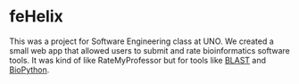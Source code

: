 # feHelix
This was a project for Software Engineering class at UNO. We created a small web app that allowed users to submit and rate bioinformatics software tools. It was kind of like RateMyProfessor but for tools like [BLAST](https://blast.ncbi.nlm.nih.gov/Blast.cgi) and [BioPython](https://biopython.org). 
